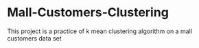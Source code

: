 # Mall-Customers-Clustering
This project is a practice of k mean clustering algorithm on a mall customers data set 
